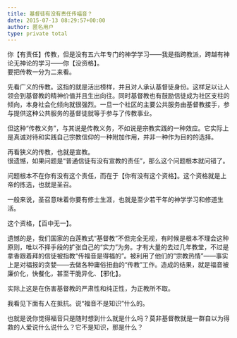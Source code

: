 ```yaml
---
title: 基督徒有没有责任传福音？
date: 2015-07-13 08:29:57+00:00
author: 匿名用户
type: private total
---
```

你【有责任】传教，但是没有五六年专门的神学学习——我是指跨教派，跨越有神论无神论的学习——你【没资格】。  
要把传教一分为二来看。  
  
先看广义的传教。这指的就是活出榜样，并且对人承认基督徒身份。这样足以让人领会到基督教的精神价值并且生出向往。同时基督教也有鼓励信徒成为社区支柱的倾向，本身社会化倾向就很强烈。一旦一个社区的主要公共服务由基督教接手，参与提供这种公共服务的基督徒就等于参与了传教事业。  
  
但这种“传教义务”，与其说是传教义务，不如说是宗教实践的一种效应。它实际上是真诚对待和实践自己宗教信仰的一种附加作用，并非一种作为目的的选择。  
  
再看狭义的传教，也就是宣教。  
很遗憾，如果问题是“普通信徒有没有宣教的责任”，那么这个问题根本就问错了。  
  
  
问题根本不在你有没有这个责任，而在于【你有没有这个资格】。这个资格就是上帝的拣选，也就是圣召。  
  
一般来说，圣召意味着你要有修士生涯，也就是至少若干年的神学学习和修道生活。  
  
这个资格，【百中无一】。  
  
遗憾的是，我们国家的白莲教式“基督教”不但完全无视，有时候是根本不理会这种原则，唯以不择手段的扩张自己的“实力”为务。才有大量的去过几年教堂，不过是拿香跟着拜的信徒被指教“传福音是得福的”。被利用了他们的”宗教热情”——事实上是对福报的贪婪——去做各种庸俗扭曲的“传教”工作。造成的结果，就是福音被廉价化，快餐化，甚至干脆异化、【邪化】。  
  
实际上这是在伤害基督教的严肃性和纯正性，为正教所不取。  
  
我看见下面有人在抵抗。说“福音不是知识”什么的。  
  
也就是说你觉得福音只是随时想到什么就是什么吗？莫非基督教就是一群自以为得救的人爱说什么说什么？它不是知识，那是什么？
